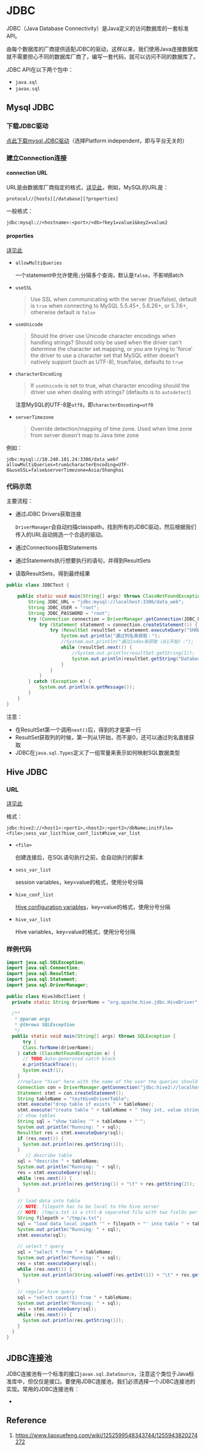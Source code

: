 # JDBC

JDBC（Java Database Connectivity）是Java定义的访问数据库的一套标准API。

由每个数据库的厂商提供适配JDBC的驱动，这样以来，我们使用Java连接数据库就不需要担心不同的数据库厂商了，编写一套代码，就可以访问不同的数据库了。

JDBC API在以下两个包中：

- `java.sql`
- `javax.sql`

## Mysql JDBC

### 下载JDBC驱动

[点此下载mysql JDBC驱动](https://dev.mysql.com/downloads/connector/j/)（选择Platform independent，即与平台无关的）

### 建立Connection连接

#### connection URL

URL是由数据库厂商指定的格式，[详见此](https://dev.mysql.com/doc/connector-j/5.1/en/connector-j-reference-url-format.html)，例如，MySQL的URL是：

```
protocol//[hosts][/database][?properties]
```

一般格式：

```
jdbc:mysql://<hostname>:<port>/<db>?key1=value1&key2=value2
```

#### properties

[详见此](https://dev.mysql.com/doc/connector-j/5.1/en/connector-j-connp-props-security.html)

- `allowMultiQueries`

  一个statement中允许使用`;`分隔多个查询，默认是`false`，不影响Batch

- `useSSL`

  > Use SSL when communicating with the server (true/false), default is `true` when connecting to MySQL 5.5.45+, 5.6.26+, or 5.7.6+, otherwise default is `false`

- `useUnicode`

  > Should the driver use Unicode character encodings when handling strings? Should only be used when the driver can't determine the character set mapping, or you are trying to 'force' the driver to use a character set that MySQL either doesn't natively support (such as UTF-8), true/false, defaults to `true`

- `characterEncoding`

  > If `useUnicode` is set to true, what character encoding should the driver use when dealing with strings? (defaults is to `autodetect`)

  注意MySQL的UTF-8是`utf8`，即`characterEncoding=utf8`

- `serverTimezone`

  > Override detection/mapping of time zone. Used when time zone from server doesn't map to Java time zone

例如：

```
jdbc:mysql://10.240.101.24:3306/data_web?allowMultiQueries=true&characterEncoding=UTF-8&useSSL=false&serverTimezone=Asia/Shanghai
```

### 代码示范

主要流程：

- 通过JDBC Drivers获取连接

  `DriverManager`会自动扫描classpath，找到所有的JDBC驱动，然后根据我们传入的URL自动挑选一个合适的驱动。

- 通过Connections获取Statements

- 通过Statements执行想要执行的语句，并得到ResultSets

- 读取ResultSets，得到最终结果

```java
public class JDBCTest {

    public static void main(String[] args) throws ClassNotFoundException {
        String JDBC_URL = "jdbc:mysql://localhost:3306/data_web";
        String JDBC_USER = "root";
        String JDBC_PASSWORD = "root";
        try (Connection connection = DriverManager.getConnection(JDBC_URL, JDBC_USER, JDBC_PASSWORD)) {
            try (Statement statement = connection.createStatement()) {
                try (ResultSet resultSet = statement.executeQuery("SHOW DATABASES")) {
                    System.out.println("通过列名来获取：");
                    //System.out.println("通过index来获取（从1开始）:");
                    while (resultSet.next()) {
                        //System.out.println(resultSet.getString(1));
                        System.out.println(resultSet.getString("Database"));
                    }
                }
            }
        } catch (Exception e) {
            System.out.println(e.getMessage());
        }
    }
}
```

注意：

- 在ResultSet第一个调用`next()`后，得到的才是第一行
- ResultSet获取列的时候，第一列从1开始，而不是0，还可以通过列名直接获取
- JDBC在`java.sql.Types`定义了一组常量来表示如何映射SQL数据类型

## Hive JDBC

### URL

[详见此](https://cwiki.apache.org/confluence/display/hive/HiveServer2+Clients#HiveServer2Clients-ConnectionURLs)

格式：

```
jdbc:hive2://<host1>:<port1>,<host2>:<port2>/dbName;initFile=<file>;sess_var_list?hive_conf_list#hive_var_list
```

- `<file>`

  创建连接后，在SQL语句执行之前，会自动执行的脚本

- `sess_var_list`

  session variables，key=value的格式，使用分号分隔

- `hive_conf_list`

  [Hive configuration variables](https://cwiki.apache.org/confluence/display/Hive/Configuration+Properties)，key=value的格式，使用分号分隔

- `hive_var_list` 

  Hive variables，key=value的格式，使用分号分隔

### 样例代码

```java
import java.sql.SQLException;
import java.sql.Connection;
import java.sql.ResultSet;
import java.sql.Statement;
import java.sql.DriverManager;
 
public class HiveJdbcClient {
  private static String driverName = "org.apache.hive.jdbc.HiveDriver";
 
  /**
   * @param args
   * @throws SQLException
   */
  public static void main(String[] args) throws SQLException {
      try {
      Class.forName(driverName);
    } catch (ClassNotFoundException e) {
      // TODO Auto-generated catch block
      e.printStackTrace();
      System.exit(1);
    }
    //replace "hive" here with the name of the user the queries should run as
    Connection con = DriverManager.getConnection("jdbc:hive2://localhost:10000/default", "hive", "");
    Statement stmt = con.createStatement();
    String tableName = "testHiveDriverTable";
    stmt.execute("drop table if exists " + tableName);
    stmt.execute("create table " + tableName + " (key int, value string)");
    // show tables
    String sql = "show tables '" + tableName + "'";
    System.out.println("Running: " + sql);
    ResultSet res = stmt.executeQuery(sql);
    if (res.next()) {
      System.out.println(res.getString(1));
    }
       // describe table
    sql = "describe " + tableName;
    System.out.println("Running: " + sql);
    res = stmt.executeQuery(sql);
    while (res.next()) {
      System.out.println(res.getString(1) + "\t" + res.getString(2));
    }
 
    // load data into table
    // NOTE: filepath has to be local to the hive server
    // NOTE: /tmp/a.txt is a ctrl-A separated file with two fields per line
    String filepath = "/tmp/a.txt";
    sql = "load data local inpath '" + filepath + "' into table " + tableName;
    System.out.println("Running: " + sql);
    stmt.execute(sql);
 
    // select * query
    sql = "select * from " + tableName;
    System.out.println("Running: " + sql);
    res = stmt.executeQuery(sql);
    while (res.next()) {
      System.out.println(String.valueOf(res.getInt(1)) + "\t" + res.getString(2));
    }
 
    // regular hive query
    sql = "select count(1) from " + tableName;
    System.out.println("Running: " + sql);
    res = stmt.executeQuery(sql);
    while (res.next()) {
      System.out.println(res.getString(1));
    }
  }
}
```

## JDBC连接池

JDBC连接池有一个标准的接口`javax.sql.DataSource`，注意这个类位于Java标准库中，但仅仅是接口。要使用JDBC连接池，我们必须选择一个JDBC连接池的实现。常用的JDBC连接池有：

- 

## Reference

1. https://www.liaoxuefeng.com/wiki/1252599548343744/1255943820274272

